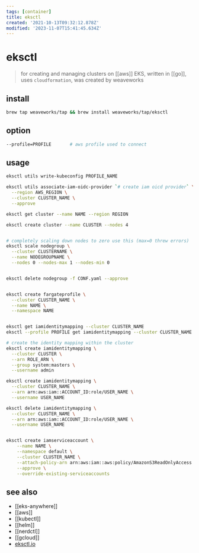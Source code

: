 ```yaml
---
tags: [container]
title: eksctl
created: '2021-10-13T09:32:12.878Z'
modified: '2023-11-07T15:41:45.634Z'
---
```


# eksctl

> for creating and managing clusters on [[aws]] EKS, written in [[go]], uses `cloudformation`, was created by weaveworks

## install

```sh
brew tap weaveworks/tap && brew install weaveworks/tap/eksctl
```

## option

```sh
--profile=PROFILE       # aws profile used to connect
```

## usage

```sh
eksctl utils write-kubeconfig PROFILE_NAME

eksctl utils associate-iam-oidc-provider `# create iam oicd provider` \
  --region AWS_REGION \
  --cluster CLUSTER_NAME \
  --approve

eksctl get cluster --name NAME --region REGION

eksctl create cluster --name CLUSTER --nodes 4


# completely scaling down nodes to zero use this (max=0 threw errors)
eksctl scale nodegroup \
  --cluster CLUSTERNAME \
  --name NODEGROUPNAME \
  --nodes 0 --nodes-max 1 --nodes-min 0


eksctl delete nodegroup -f CONF.yaml --approve


eksctl create fargateprofile \
  --cluster CLUSTER_NAME \
  --name NAME \
  --namespace NAME


eksctl get iamidentitymapping --cluster CLUSTER_NAME
eksctl --profile PROFILE get iamidentitymapping --cluster CLUSTER_NAME

# create the identity mapping within the cluster
eksctl create iamidentitymapping \
  --cluster CLUSTER \
  --arn ROLE_ARN \
  --group system:masters \
  --username admin

eksctl create iamidentitymapping \
  --cluster CLUSTER_NAME \
  --arn arn:aws:iam::ACCOUNT_ID:role/USER_NAME \
  --username USER_NAME

eksctl delete iamidentitymapping \
  --cluster CLUSTER_NAME \
  --arn arn:aws:iam::ACCOUNT_ID:role/USER_NAME \
  --username USER_NAME


eksctl create iamserviceaccount \
	--name NAME \
	--namespace default \
	--cluster CLUSTER_NAME \
	--attach-policy-arn arn:aws:iam::aws:policy/AmazonS3ReadOnlyAccess \
	--approve \
	--override-existing-serviceaccounts
```

## see also

- [[eks-anywhere]]
- [[aws]]
- [[kubectl]]
- [[helm]]
- [[nerdctl]]
- [[gcloud]]
- [eksctl.io](https://eksctl.io/)
